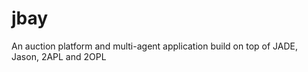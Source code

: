 jbay
====

An auction platform and multi-agent application build on top of JADE, Jason, 2APL and 2OPL